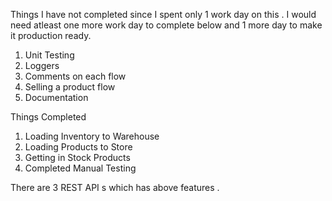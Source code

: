 Things I have not completed since I spent only 1 work day on this . I would need atleast one more work day to complete below and 1 more day to make it production ready.  

1. Unit Testing 
2. Loggers 
3. Comments on each flow 
4. Selling a product flow 
5. Documentation 

Things Completed 

1. Loading Inventory to Warehouse 
2. Loading Products to Store 
3. Getting in Stock Products 
4. Completed Manual Testing 

There are 3 REST API s which has above features . 